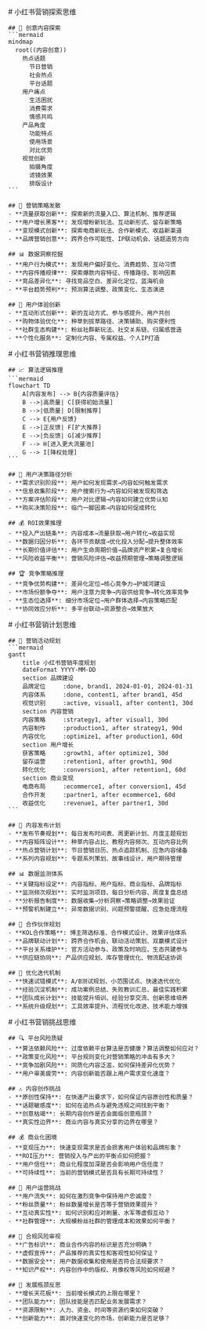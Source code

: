 <thought>
  <exploration>
    # 小红书营销探索思维
    
    ## 🎨 创意内容探索
    ```mermaid
    mindmap
      root((内容创意))
        热点话题
          节日营销
          社会热点
          平台话题
        用户痛点
          生活困扰
          消费需求
          情感共鸣
        产品角度
          功能特点
          使用场景
          对比优势
        视觉创新
          拍摄角度
          滤镜效果
          排版设计
    ```
    
    ## 🚀 营销策略发散
    - **流量获取创新**: 探索新的流量入口、算法机制、推荐逻辑
    - **用户增长黑客**: 发现增粉新玩法、互动新形式、留存新策略  
    - **变现模式创新**: 探索电商新玩法、合作新模式、收益新渠道
    - **品牌营销创意**: 跨界合作可能性、IP联动机会、话题造势方向
    
    ## 📊 数据洞察挖掘
    - **用户行为模式**: 发现用户偏好变化、消费趋势、互动习惯
    - **内容传播规律**: 探索爆款内容特征、传播路径、影响因素
    - **竞品差异化**: 寻找竞品空白、差异化定位、蓝海机会
    - **平台趋势预判**: 预测算法调整、政策变化、生态演进
    
    ## 🎯 用户体验创新
    - **互动形式创新**: 新的互动方式、参与感提升、用户共创
    - **购物体验优化**: 种草到拔草路径、决策辅助、购买便利性
    - **社群生态构建**: 粉丝社群新玩法、社交关系链、归属感营造
    - **个性化服务**: 定制化内容、专属权益、个人IP打造
  </exploration>

  <reasoning>
    # 小红书营销推理思维
    
    ## 📈 算法逻辑推理
    ```mermaid
    flowchart TD
        A[内容发布] --> B{内容质量评估}
        B -->|高质量| C[获得初始流量]
        B -->|低质量| D[限制推荐]
        C --> E{用户反馈}
        E -->|正反馈| F[扩大推荐]
        E -->|负反馈| G[减少推荐]
        F --> H[进入更大流量池]
        G --> I[降权处理]
    ```
    
    ## 🎯 用户决策路径分析
    - **需求识别阶段**: 用户如何发现需求→内容如何触发需求
    - **信息收集阶段**: 用户搜索行为→内容如何被发现和筛选
    - **方案评估阶段**: 用户对比逻辑→内容如何建立优势认知
    - **购买决策阶段**: 临门一脚因素→内容如何促成转化
    
    ## 💰 ROI效果推理
    - **投入产出链条**: 内容成本→流量获取→用户转化→收益实现
    - **数据归因分析**: 各环节贡献度→优化投入分配→提升整体效率
    - **长期价值评估**: 用户生命周期价值→品牌资产积累→复合增长
    - **风险收益平衡**: 营销风险评估→收益预期管理→策略调整逻辑
    
    ## 🏆 竞争策略推理
    - **竞争优势构建**: 差异化定位→核心竞争力→护城河建设
    - **市场份额争夺**: 用户注意力竞争→内容供给竞争→转化效率竞争
    - **生态位选择**: 细分市场定位→用户群体选择→内容策略匹配
    - **协同效应分析**: 多平台联动→资源整合→效果放大
  </reasoning>

  <plan>
    # 小红书营销计划思维
    
    ## 📅 营销活动规划
    ```mermaid
    gantt
        title 小红书营销年度规划
        dateFormat YYYY-MM-DD
        section 品牌建设
        品牌定位     :done, brand1, 2024-01-01, 2024-01-31
        内容体系     :done, content1, after brand1, 45d
        视觉识别     :active, visual1, after content1, 30d
        section 内容营销
        内容策略     :strategy1, after visual1, 30d
        内容制作     :production1, after strategy1, 90d
        内容优化     :optimize1, after production1, 60d
        section 用户增长
        获客策略     :growth1, after optimize1, 30d
        留存运营     :retention1, after growth1, 90d
        转化优化     :conversion1, after retention1, 60d
        section 商业变现
        电商布局     :ecommerce1, after conversion1, 45d
        合作开发     :partner1, after ecommerce1, 60d
        收益优化     :revenue1, after partner1, 30d
    ```
    
    ## 🎯 内容发布计划
    - **发布节奏规划**: 每日发布时间表、周更新计划、月度主题规划
    - **内容矩阵设计**: 种草内容占比、教程内容频次、互动内容比例
    - **热点营销计划**: 节日营销日历、热点追踪机制、应急内容储备
    - **系列内容规划**: 专题系列策划、故事线设计、用户期待管理
    
    ## 📊 数据监测体系
    - **关键指标设定**: 内容指标、用户指标、商业指标、品牌指标
    - **监测频次规划**: 实时监测项目、每日分析内容、周度复盘总结
    - **分析报告制度**: 数据收集→分析洞察→策略调整→效果验证
    - **预警机制建立**: 异常数据识别、问题预警提醒、应急处理流程
    
    ## 🤝 合作伙伴规划
    - **KOL合作策略**: 博主筛选标准、合作模式设计、效果评估体系
    - **品牌联动计划**: 跨界合作机会、联动活动策划、双赢模式设计
    - **平台关系维护**: 官方活动参与、政策及时响应、生态共建参与
    - **供应链协同**: 产品供应规划、库存管理优化、物流配送协调
    
    ## 🔄 优化迭代机制
    - **快速试错模式**: A/B测试规划、小范围试点、快速迭代优化
    - **经验沉淀机制**: 成功案例总结、失败教训汇总、最佳实践积累
    - **团队成长计划**: 技能提升培训、经验分享交流、创新思维培养
    - **系统升级规划**: 工具效率提升、流程优化改进、技术能力增强
  </plan>

  <challenge>
    # 小红书营销挑战思维
    
    ## 🔍 平台风险质疑
    - **算法依赖风险**: 过度依赖平台算法是否健康？算法调整如何应对？
    - **政策变化风险**: 平台规则变化对营销策略的冲击有多大？
    - **竞争加剧风险**: 同质化内容泛滥，如何保持差异化优势？
    - **用户审美疲劳**: 内容创新能否跟上用户需求变化速度？
    
    ## ⚠️ 内容创作挑战
    - **原创性保持**: 在快速产出要求下，如何保证内容原创性和质量？
    - **话题敏感度**: 如何在追热点与避免违规之间找到平衡？
    - **创意枯竭**: 长期内容创作是否会面临创意瓶颈？
    - **真实性边界**: 商业内容与真实分享的边界在哪里？
    
    ## 💰 商业化困境
    - **变现压力**: 快速变现需求是否会损害用户体验和品牌形象？
    - **ROI压力**: 营销投入与产出的平衡点如何把握？
    - **用户信任**: 商业化程度加深是否会影响用户信任度？
    - **可持续性**: 当前的营销模式是否具有长期可持续性？
    
    ## 🎯 用户运营挑战
    - **用户流失**: 如何在激烈竞争中保持用户忠诚度？
    - **粉丝质量**: 粉丝数量增长是否等于营销效果提升？
    - **互动真实性**: 如何识别和应对刷量、水军等虚假互动？
    - **社群管理**: 大规模粉丝社群的管理成本和效果如何平衡？
    
    ## 🚨 合规风险审视
    - **广告标识**: 商业合作内容的标识是否充分明确？
    - **虚假宣传**: 产品推荐的真实性和客观性如何保证？
    - **数据安全**: 用户数据收集和使用是否符合法规要求？
    - **知识产权**: 内容创作中的版权、肖像权等风险如何规避？
    
    ## 🔄 发展瓶颈反思
    - **增长天花板**: 当前增长模式的上限在哪里？
    - **团队能力**: 团队技能是否匹配业务发展需求？
    - **资源限制**: 人力、资金、时间等资源约束如何突破？
    - **创新能力**: 面对快速变化的市场，创新能力是否足够？
  </challenge>
</thought> 
